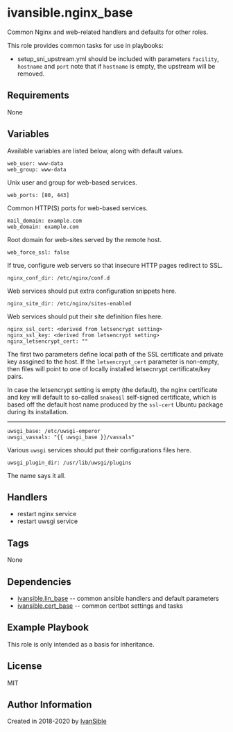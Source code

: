 # ivansible.nginx_base

Common Nginx and web-related handlers and defaults for other roles.

This role provides common tasks for use in playbooks:
- setup_sni_upstream.yml
  should be included with parameters `facility`, `hostname` and `port`
  note that if `hostname` is empty, the upstream will be removed.


## Requirements

None


## Variables

Available variables are listed below, along with default values.

    web_user: www-data
    web_group: www-data
Unix user and group for web-based services.

    web_ports: [80, 443]
Common HTTP(S) ports for web-based services.

    mail_domain: example.com
    web_domain: example.com
Root domain for web-sites served by the remote host.

    web_force_ssl: false
If true, configure web servers so that insecure HTTP pages redirect to SSL.

    nginx_conf_dir: /etc/nginx/conf.d
Web services should put extra configuration snippets here.

    nginx_site_dir: /etc/nginx/sites-enabled
Web services should put their site definition files here.

    nginx_ssl_cert: <derived from letsencrypt setting>
    nginx_ssl_key: <derived from letsencrypt setting>
    nginx_letsencrypt_cert: ""
The first two parameters define local path of the SSL certificate and
private key assgined to the host. If the `letsencrypt_cert` parameter
is non-empty, then files will point to one of locally installed letsecnrypt
certificate/key pairs.

In case the letsencrypt setting is empty (the default), the nginx
certificate and key will default to so-called `snakeoil` self-signed
certificate, which is based off the default host name produced by the
`ssl-cert` Ubuntu package during its installation.

---

    uwsgi_base: /etc/uwsgi-emperor
    uwsgi_vassals: "{{ uwsgi_base }}/vassals"
Various `uwsgi` services should put their configurations files here.

    uwsgi_plugin_dir: /usr/lib/uwsgi/plugins
The name says it all.


## Handlers

- restart nginx service
- restart uwsgi service


## Tags

None


## Dependencies

- [ivansible.lin_base](https://github.com/ivansible/lin-base)
  -- common ansible handlers and default parameters
- [ivansible.cert_base](https://github.com/ivansible/cert-base)
  -- common certbot settings and tasks


## Example Playbook

This role is only intended as a basis for inheritance.


## License

MIT

## Author Information

Created in 2018-2020 by [IvanSible](https://github.com/ivansible)
